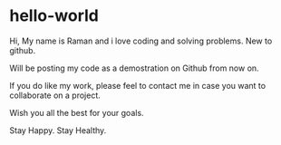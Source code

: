 # hello-world

Hi, My name is Raman and i love coding and solving problems. New to github.

Will be posting my code as a demostration on Github from now on.

If you do like my work, please feel to contact me in case you want to collaborate on a project.


Wish you all the best for your goals.

Stay Happy. Stay Healthy.

